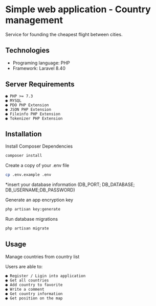 # Simple web application - Country management

Service for founding the cheapest flight between cities.

## Technologies
- Programing language: PHP 
- Framework: Laravel 8.40 

## Server Requirements

```
● PHP >= 7.3
● MYSQL
● PDO PHP Extension
● JSON PHP Extension
● Fileinfo PHP Extension
● Tokenizer PHP Extension

```


## Installation

 Install Composer Dependencies

```bash
composer install
```


Create a copy of your .env file

```bash
cp .env.example .env
```
*insert your database information (DB_PORT; DB_DATABASE; DB_USERNAME;DB_PASSWORD)



Generate an app encryption key

```bash
php artisan key:generate
```
Run database migrations

```bash
php artisan migrate
```


## Usage
Manage countries from  country list

Users are able to:
```
● Register / Ligin into application
● Get all countries
● Add country to favorite 
● Write a comment
● Get country information
● Get position on the map

```





